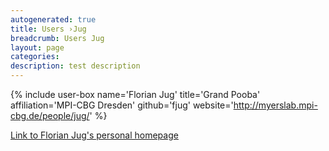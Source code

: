 ```yaml
---
autogenerated: true
title: Users ›Jug
breadcrumb: Users Jug
layout: page
categories: 
description: test description
---
```


{% include user-box name='Florian Jug' title='Grand Pooba' affiliation='MPI-CBG Dresden' github='fjug' website='http://myerslab.mpi-cbg.de/people/jug/' %}

[Link to Florian Jug's personal homepage](http://myerslab.mpi-cbg.de/people/jug/)
